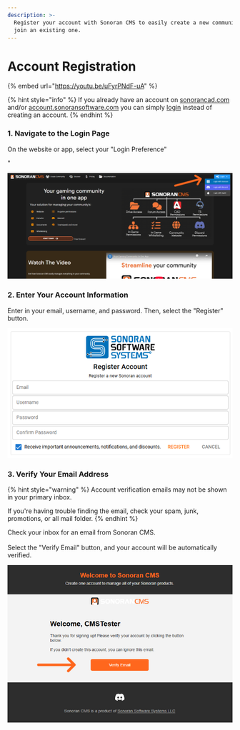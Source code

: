 ```yaml
---
description: >-
  Register your account with Sonoran CMS to easily create a new community, or
  join an existing one.
---
```


# Account Registration

{% embed url="https://youtu.be/uFyrPNdF-uA" %}

{% hint style="info" %}
If you already have an account on [sonorancad.com](https://sonorancad.com/) and/or [account.sonoransoftware.com](https://account.sonoransoftware.com) you can simply [login](https://sonorancms.com/#/login) instead of creating an account.
{% endhint %}

### 1. Navigate to the Login Page

On the website or app, select your "Login Preference"

"

![The account registration panel allows users to input their information.](<../../.gitbook/assets/Screenshot (191).png>)

### 2. Enter Your Account Information

Enter in your email, username, and password. Then, select the "Register" button.

![Verification emails are sent for user registration.](<../../.gitbook/assets/Screenshot (193).png>)

### 3. Verify Your Email Address

{% hint style="warning" %}
Account verification emails may not be shown in your primary inbox.

If you're having trouble finding the email, check your spam, junk, promotions, or all mail folder.
{% endhint %}

Check your inbox for an email from Sonoran CMS.\
\
Select the "Verify Email" button, and your account will be automatically verified.

![Account verification emails are sent as shown above.](<../../.gitbook/assets/Screenshot (195).png>)
